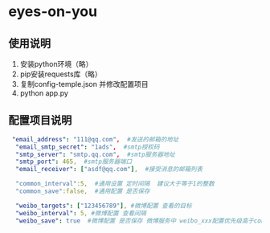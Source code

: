 # eyes-on-you
## 使用说明
1. 安装python环境（略）
2. pip安装requests库（略）
3. 复制config-temple.json 并修改配置项目
4. python app.py

## 配置项目说明
```yaml
 "email_address": "111@qq.com",  #发送的邮箱的地址
  "email_smtp_secret": "1ads",  #smtp授权码
  "smtp_server": "smtp.qq.com",  #smtp服务器地址
  "smtp_port": 465,  #smtp服务器端口
  "email_receiver": ["asdf@qq.com"],  #接受消息的邮箱列表

  "common_interval":5,  #通用设置 定时间隔  建议大于等于1的整数
  "common_save":false,  #通用配置 是否保存

  "weibo_targets": ["123456789"], #微博配置 查看的目标
  "weibo_interval": 5, #微博配置 查看间隔
  "weibo_save": true  #微博配置 是否保存 微博服务中 weibo_xxx配置优先级高于common_xxx配置

```